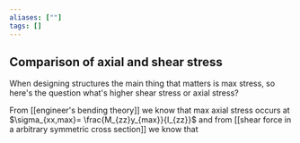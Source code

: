 ```yaml
---
aliases: [""]
tags: []
---
```


## Comparison of axial and shear stress

When designing structures the main thing that matters is max stress, so here's the question what's higher shear stress or axial stress?

From [[engineer's bending theory]] we know that max axial stress occurs at $\sigma_{xx,max}= \frac{M_{zz}y_{max}}{I_{zz}}$ and from [[shear force in a arbitrary symmetric cross section]] we know that
